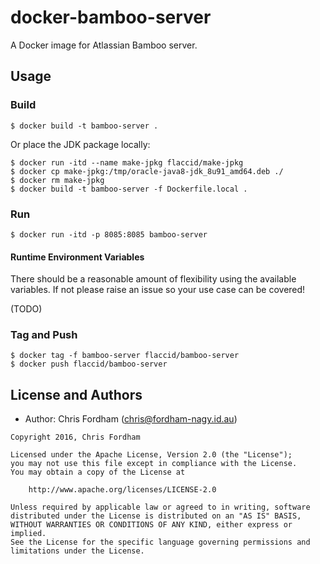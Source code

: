 # docker-bamboo-server

A Docker image for Atlassian Bamboo server.

## Usage

### Build

    $ docker build -t bamboo-server .

Or place the JDK package locally:

    $ docker run -itd --name make-jpkg flaccid/make-jpkg
    $ docker cp make-jpkg:/tmp/oracle-java8-jdk_8u91_amd64.deb ./
    $ docker rm make-jpkg
    $ docker build -t bamboo-server -f Dockerfile.local .

### Run

    $ docker run -itd -p 8085:8085 bamboo-server

#### Runtime Environment Variables

There should be a reasonable amount of flexibility using the available variables. If not please raise an issue so your use case can be covered!

 (TODO)

### Tag and Push

    $ docker tag -f bamboo-server flaccid/bamboo-server
    $ docker push flaccid/bamboo-server

License and Authors
-------------------
- Author: Chris Fordham (<chris@fordham-nagy.id.au>)

```text
Copyright 2016, Chris Fordham

Licensed under the Apache License, Version 2.0 (the "License");
you may not use this file except in compliance with the License.
You may obtain a copy of the License at

    http://www.apache.org/licenses/LICENSE-2.0

Unless required by applicable law or agreed to in writing, software
distributed under the License is distributed on an "AS IS" BASIS,
WITHOUT WARRANTIES OR CONDITIONS OF ANY KIND, either express or implied.
See the License for the specific language governing permissions and
limitations under the License.
```
